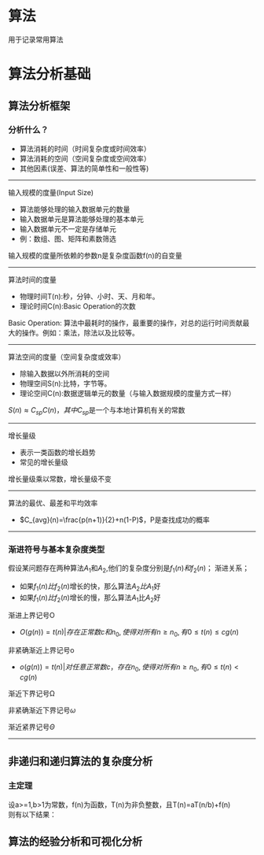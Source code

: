 # 算法
用于记录常用算法
# 算法分析基础

## 算法分析框架
### 分析什么？
- 算法消耗的时间（时间复杂度或时间效率）
- 算法消耗的空间（空间复杂度或空间效率）
- 其他因素(误差、算法的简单性和一般性等)
---
输入规模的度量(Input Size)
- 算法能够处理的输入数据单元的数量
- 输入数据单元是算法能够处理的基本单元
- 输入数据单元不一定是存储单元
- 例：数组、图、矩阵和素数筛选
  
输入规模的度量所依赖的参数n是复杂度函数f(n)的自变量

---
算法时间的度量
- 物理时间T(n):秒，分钟、小时、天、月和年。
- 理论时间C(n):Basic Operation的次数

Basic Operation: 算法中最耗时的操作，最重要的操作，对总的运行时间贡献最大的操作。例如：乘法，除法以及比较等。

---
算法空间的度量（空间复杂度或效率）
- 除输入数据以外所消耗的空间
- 物理空间S(n):比特，字节等。
- 理论空间C(n):数据逻辑单元的数量（与输入数据规模的度量方式一样）

$S(n)≈C_{sp}C(n)，其中C_{sp}$是一个与本地计算机有关的常数

---
增长量级
- 表示一类函数的增长趋势
- 常见的增长量级

增长量级乘以常数，增长量级不变

---
算法的最优、最差和平均效率
- $C_{avg}(n)=\frac{p(n+1)}{2}+n(1-P)$，P是查找成功的概率
---

### 渐进符号与基本复杂度类型

假设某问题存在两种算法$A_1$和$A_2$,他们的复杂度分别是$f_1(n)和f_2(n)$；
渐进关系；
- 如果$f_1(n)比f_2(n)$增长的快，那么算法$A_2比A_1$好
- 如果$f_1(n)比f_2(n)$增长的慢，那么算法$A_1$比$A_2$好

渐进上界记号O
- $O(g(n))={t(n) | 存在正常数c和n_0, 使得对所有n\geq n_0,有0\leq t(n)\leq cg(n)}$

非紧确渐近上界记号o
- $o(g(n))={t(n) | 对任意正常数c，存在n_0,使得对所有n\geq n_0, 有0\leq t(n) < cg(n)}$

渐近下界记号Ω

非紧确渐近下界记号$\omega$


渐近紧界记号$\Theta$


---
## 非递归和递归算法的复杂度分析

### 主定理
设a>=1,b>1为常数，f(n)为函数，T(n)为非负整数，且T(n)=aT(n/b)+f(n)  
则有以下结果：  


## 算法的经验分析和可视化分析